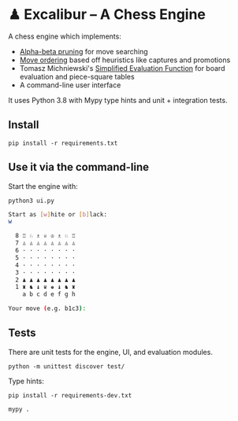 # ♟ Excalibur – A Chess Engine

A chess engine which implements:
- [Alpha-beta pruning](https://en.wikipedia.org/wiki/Alpha%E2%80%93beta_pruning) for move searching
- [Move ordering](https://www.chessprogramming.org/Move_Ordering) based off heuristics like captures and promotions
- Tomasz Michniewski's [Simplified Evaluation Function](https://www.chessprogramming.org/Simplified_Evaluation_Function) for board evaluation and piece-square tables
- A command-line user interface

It uses Python 3.8 with Mypy type hints and unit + integration tests.

## Install

`pip install -r requirements.txt`

## Use it via the command-line

Start the engine with:

`python3 ui.py`

```bash
Start as [w]hite or [b]lack:
w

  8 ♖ ♘ ♗ ♕ ♔ ♗ ♘ ♖
  7 ♙ ♙ ♙ ♙ ♙ ♙ ♙ ♙
  6 · · · · · · · ·
  5 · · · · · · · ·
  4 · · · · · · · ·
  3 · · · · · · · ·
  2 ♟ ♟ ♟ ♟ ♟ ♟ ♟ ♟
  1 ♜ ♞ ♝ ♛ ♚ ♝ ♞ ♜
    a b c d e f g h

Your move (e.g. b1c3):
```

## Tests

There are unit tests for the engine, UI, and evaluation modules.

`python -m unittest discover test/`

Type hints:

`pip install -r requirements-dev.txt`

`mypy .`
